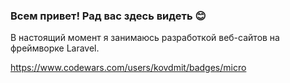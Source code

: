 ### Всем привет! Рад вас здесь видеть 😊

В настоящий момент я занимаюсь разработкой веб-сайтов на фреймворке Laravel.

https://www.codewars.com/users/kovdmit/badges/micro

<!--
**kovdmit/kovdmit** is a ✨ _special_ ✨ repository because its `README.md` (this file) appears on your GitHub profile.

Here are some ideas to get you started:

- 🔭 I’m currently working on ...
- 🌱 I’m currently learning ...
- 👯 I’m looking to collaborate on ...
- 🤔 I’m looking for help with ...
- 💬 Ask me about ...
- 📫 How to reach me: ...
- 😄 Pronouns: ...
- ⚡ Fun fact: ...
-->
